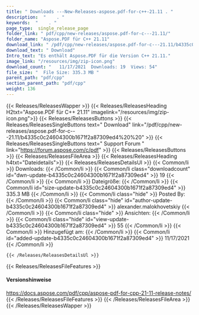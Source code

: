 ```yaml
---
title: " Downloads ---New-Releases-aspose.pdf-for-c++-21.11 . "
description:  "    . " 
keywords:  "    . " 
page_type:  single_release_page
folder_link: " pdf/cpp/new-releases/aspose.pdf-for-c---21.11/"
folder_name: "Aspose.PDF für C++ 21.11"
download_link: " /pdf/cpp/new-releases/aspose.pdf-for-c---21.11/b4335c0c24604300b1671f2a87309ed4"
download_text: " Download"
Intro_text: "Es enthält Aspose.PDF für die Version C++ 21.11."
image_link: "/resources/img/zip-icon.png"
download_count: "   11/17/2021  Downloads: 19  Views: 54"
file_size: "  File Size: 335.3 MB "
parent_path: "pdf/cpp"
section_parent_path: "pdf/cpp"
weight: 136
---
```


{{< Releases/ReleasesWapper >}}
  {{< Releases/ReleasesHeading H2txt="Aspose.PDF für C++ 21.11" imagelink="/resources/img/zip-icon.png">}}
  {{< Releases/ReleasesButtons >}}
    {{< Releases/ReleasesSingleButtons text=" Download" link="/pdf/cpp/new-releases/aspose.pdf-for-c---21.11/b4335c0c24604300b1671f2a87309ed4%20%20" >}}
    {{< Releases/ReleasesSingleButtons text=" Support Forum " link="https://forum.aspose.com/c/pdf" >}}
  {{< Releases/ReleasesButtons >}}
  {{< Releases/ReleasesFileArea >}}
    {{< Releases/ReleasesHeading h4txt="Dateidetails">}}
    {{< Releases/ReleasesDetailsUl >}}
            {{< Common/li >}} Downloads: {{< /Common/li >}}
      {{< Common/li class="downloadcount" id="dwn-update-b4335c0c24604300b1671f2a87309ed4" >}} 19 {{< /Common/li >}}
      {{< Common/li >}} Dateigröße: {{< /Common/li >}}
      {{< Common/li id="size-update-b4335c0c24604300b1671f2a87309ed4" >}} 335.3 MB {{< /Common/li >}} 
      {{< Common/li  class="hide" >}} Posted By: {{< /Common/li >}} 
      {{< Common/li class="hide" id="author-update-b4335c0c24604300b1671f2a87309ed4" >}} alexander.malokhovetskiy {{< /Common/li >}}
      {{< Common/li class="hide" >}} Ansichten: {{< /Common/li >}}
      {{< Common/li class="hide" id="view-update-b4335c0c24604300b1671f2a87309ed4" >}} 55 {{< /Common/li >}}
      {{< Common/li >}} Hinzugefügt am: {{< /Common/li >}}
      {{< Common/li id="added-update-b4335c0c24604300b1671f2a87309ed4" >}} 11/17/2021 {{< /Common/li >}} 

    {{< /Releases/ReleasesDetailsUl >}}

  {{< Releases/ReleasesFileFeatures >}}
      <h4>Versionshinweise</h4><div> <a href="https://docs.aspose.com/pdf/cpp/aspose-pdf-for-cpp-21-11-release-notes/">https://docs.aspose.com/pdf/cpp/aspose-pdf-for-cpp-21-11-release-notes/</a></div>
  {{< /Releases/ReleasesFileFeatures >}}
 {{< /Releases/ReleasesFileArea >}}
{{< /Releases/ReleasesWapper >}}



